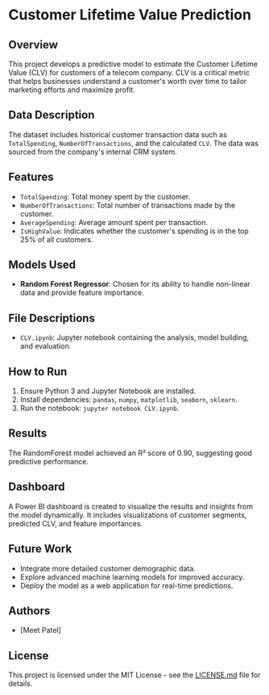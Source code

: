 # Customer Lifetime Value Prediction

## Overview
This project develops a predictive model to estimate the Customer Lifetime Value (CLV) for customers of a telecom company. CLV is a critical metric that helps businesses understand a customer's worth over time to tailor marketing efforts and maximize profit.

## Data Description
The dataset includes historical customer transaction data such as `TotalSpending`, `NumberOfTransactions`, and the calculated `CLV`. The data was sourced from the company's internal CRM system.

## Features
- `TotalSpending`: Total money spent by the customer.
- `NumberOfTransactions`: Total number of transactions made by the customer.
- `AverageSpending`: Average amount spent per transaction.
- `IsHighValue`: Indicates whether the customer's spending is in the top 25% of all customers.

## Models Used
- **Random Forest Regressor**: Chosen for its ability to handle non-linear data and provide feature importance.

## File Descriptions
- `CLV.ipynb`: Jupyter notebook containing the analysis, model building, and evaluation.

## How to Run
1. Ensure Python 3 and Jupyter Notebook are installed.
2. Install dependencies: `pandas`, `numpy`, `matplotlib`, `seaborn`, `sklearn`.
3. Run the notebook: `jupyter notebook CLV.ipynb`.

## Results
The RandomForest model achieved an R² score of 0.90, suggesting good predictive performance.

## Dashboard
A Power BI dashboard is created to visualize the results and insights from the model dynamically. It includes visualizations of customer segments, predicted CLV, and feature importances.

## Future Work
- Integrate more detailed customer demographic data.
- Explore advanced machine learning models for improved accuracy.
- Deploy the model as a web application for real-time predictions.

## Authors
- [Meet Patel]

## License
This project is licensed under the MIT License - see the [LICENSE.md](LICENSE) file for details.
